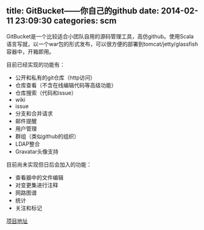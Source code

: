 title: GitBucket——你自己的github
date: 2014-02-11 23:09:30
categories: scm
---

GitBucket是一个比较适合小团队自用的源码管理工具，高仿github。使用Scala语言写就，以一个war包的形式发布，可以很方便的部署到tomcat/jetty/glassfish容器中，开箱即用。

目前已经实现的功能有：

* 公开和私有的git仓库（http访问）
* 仓库查看（不含在线编辑代码等高级功能）
* 仓库搜索（代码和issue）
* wiki
* issue
* 分支和合并请求
* 邮件提醒
* 用户管理
* 群组（类似github的组织）
* LDAP整合
* Gravatar头像支持

目前尚未实现但日后会加入的功能：

* 查看器中的文件编辑
* 对变更集进行注释
* 网路图谱
* 统计
* 关注和标记

[项目地址](https://github.com/takezoe/gitbucket)
